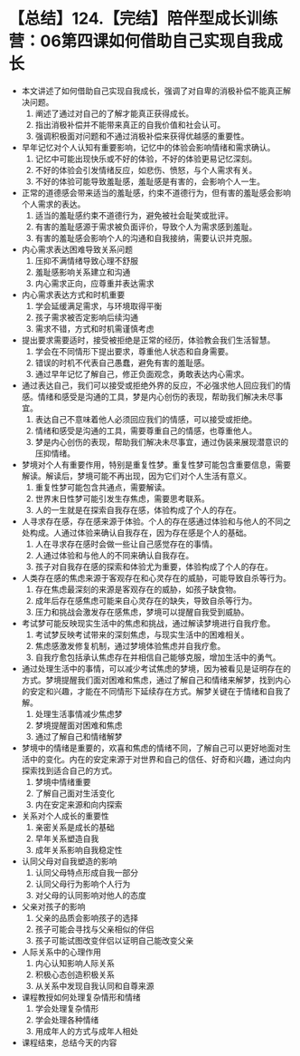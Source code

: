 # 【总结】124.【完结】陪伴型成长训练营：06第四课如何借助自己实现自我成长

-   本文讲述了如何借助自己实现自我成长，强调了对自卑的消极补偿不能真正解决问题。
    1.  阐述了通过对自己的了解才能真正获得成长。
    2.  指出消极补偿并不能带来真正的自我价值和社会认可。
    3.  强调积极面对问题和不通过消极补偿来获得优越感的重要性。
-   早年记忆对个人认知有重要影响，记忆中的体验会影响情绪和需求确认。
    1.  记忆中可能出现快乐或不好的体验，不好的体验更易记忆深刻。
    2.  不好的体验会引发情绪反应，如悲伤、愤怒，与个人需求有关。
    3.  不好的体验可能导致羞耻感，羞耻感是有害的，会影响个人一生。
-   正常的道德感会带来适当的羞耻感，约束不道德行为，但有害的羞耻感会影响个人需求的表达。
    1.  适当的羞耻感约束不道德行为，避免被社会耻笑或批评。
    2.  有害的羞耻感源于需求被负面评价，导致个人为需求感到羞耻。
    3.  有害的羞耻感会影响个人的沟通和自我接纳，需要认识并克服。
-   内心需求表达困难导致关系问题
    1.  压抑不满情绪导致心理不舒服
    2.  羞耻感影响关系建立和沟通
    3.  内心需求正向，应尊重并表达需求
-   内心需求表达方式和时机重要
    1.  学会延缓满足需求，与环境取得平衡
    2.  孩子需求被否定影响后续沟通
    3.  需求不错，方式和时机需谨慎考虑
-   提出要求需要适时，接受被拒绝是正常的经历，体验教会我们生活智慧。
    1.  学会在不同情形下提出要求，尊重他人状态和自身需要。
    2.  错误的时机不代表自己愚蠢，避免有害的羞耻感。
    3.  通过早年记忆了解自己，修正负面观念，勇敢表达内心需求。
-   通过表达自己，我们可以接受或拒绝外界的反应，不必强求他人回应我们的情感。情绪和感受是沟通的工具，梦是内心创伤的表现，帮助我们解决未尽事宜。
    1.  表达自己不意味着他人必须回应我们的情感，可以接受或拒绝。
    2.  情绪和感受是沟通的工具，需要尊重自己的情感，也尊重他人。
    3.  梦是内心创伤的表现，帮助我们解决未尽事宜，通过伪装来展现潜意识的压抑情绪。
-   梦境对个人有重要作用，特别是重复性梦。重复性梦可能包含重要信息，需要解读。解读后，梦境可能不再出现，因为它们对个人生活有意义。
    1.  重复性梦可能包含共通点，需要解读。
    2.  世界末日性梦可能引发生存焦虑，需要思考联系。
    3.  人的一生就是在探索自我存在感，体验构成了个人的存在。
-   人寻求存在感，存在感来源于体验。个人的存在感通过体验和与他人的不同之处构成。人通过体验来确认自我存在，因为存在感是个人的基础。
    1.  人在寻求存在感时会做一些让自己感觉存在的事情。
    2.  人通过体验和与他人的不同来确认自我存在。
    3.  孩子对自我存在感的探索和体验尤为重要，体验构成了个人的存在。
-   人类存在感的焦虑来源于客观存在和心灵存在的威胁，可能导致自杀等行为。
    1.  存在焦虑最深刻的来源是客观存在的威胁，如孩子缺食物。
    2.  成年后存在感焦虑可能来自心灵存在的缺失，导致自杀等行为。
    3.  压力和挑战会激发存在感焦虑，梦境可以提醒自我受到威胁。
-   考试梦可能反映现实生活中的焦虑和挑战，通过解读梦境进行自我疗愈。
    1.  考试梦反映考试带来的深刻焦虑，与现实生活中的困难相关。
    2.  焦虑感激发修复机制，通过梦境体验焦虑并自我疗愈。
    3.  自我疗愈包括承认焦虑存在并相信自己能够克服，增加生活中的勇气。
-   通过处理生活中的事情，可以减少考试焦虑的梦境，因为被看见是证明存在的方式。梦境提醒我们面对困难和焦虑，通过了解自己和情绪来解梦，找到内心的安定和兴趣，才能在不同情形下延续存在方式。解梦关键在于情绪和自我了解。 
    1.  处理生活事情减少焦虑梦
    2.  梦境提醒面对困难和焦虑
    3.  通过了解自己和情绪解梦
-   梦境中的情绪是重要的，欢喜和焦虑的情绪不同，了解自己可以更好地面对生活中的变化。内在的安定来源于对世界和自己的信任、好奇和兴趣，通过向内探索找到适合自己的方式。
    1.  梦境中情绪重要
    2.  了解自己面对生活变化
    3.  内在安定来源和向内探索
-   关系对个人成长的重要性
    1.  亲密关系是成长的基础
    2.  早年关系塑造自我
    3.  成年关系影响自我稳定性
-   认同父母对自我塑造的影响
    1.  认同父母特点形成自我一部分
    2.  认同父母行为影响个人行为
    3.  对父母的认同影响对他人的态度
-   父亲对孩子的影响
    1.  父亲的品质会影响孩子的选择
    2.  孩子可能会寻找与父亲相似的伴侣
    3.  孩子可能试图改变伴侣以证明自己能改变父亲
-   人际关系中的心理作用
    1.  内心认知影响人际关系
    2.  积极心态创造积极关系
    3.  从关系中发现自我认同和自尊来源
-   课程教授如何处理复杂情形和情绪
    1.  学会处理复杂情形
    2.  学会处理各种情绪
    3.  用成年人的方式与成年人相处
-   课程结束，总结今天的内容